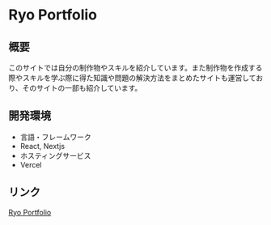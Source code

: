 # Ryo Portfolio

## 概要
このサイトでは自分の制作物やスキルを紹介しています。また制作物を作成する際やスキルを学ぶ際に得た知識や問題の解決方法をまとめたサイトも運営しており、そのサイトの一部も紹介しています。

## 開発環境
- 言語・フレームワーク
 - React, Nextjs
- ホスティングサービス
 - Vercel

## リンク
[Ryo Portfolio](https://portfolio-one-theta.vercel.app/)